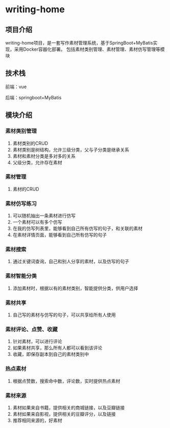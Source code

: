 # writing-home
## 项目介绍
writing-home项目，是一套写作素材管理系统，基于SpringBoot+MyBatis实现，采用Docker容器化部署。
包括素材类别管理、素材管理、素材仿写管理等模块

## 技术栈

前端：vue

后端：springboot+MyBatis

## 模块介绍

### 素材类别管理
1. 素材类别的CRUD
2. 素材类别是树结构，允许三级分类，父与子分类是继承关系
3. 素材和素材分类是多对多的关系
4. 父级分类，允许存在素材
### 素材管理
1. 素材的CRUD

### 素材仿写练习
1. 可以随机抽出一条素材进行仿写
2. 一个素材可以有多个仿写
3. 在我的仿写列表里，能够看到自己所有仿写的句子，和关联的素材
4. 在素材详情页面，能够看到自己所有仿写的句子
### 素材搜索
1. 通过关键词查询，自己和别人分享的素材，以及仿写的句子
### 素材智能分类
1. 添加素材时，根据以有的素材类别，智能提供分类，供用户选择
### 素材共享
1. 自己写的素材与仿写的句子，可以共享给所有人使用
### 素材评论、点赞、收藏
1. 针对素材，可以进行评论
2. 如果素材共享，那么所有人都可以看到该评论
3. 收藏，即保存副本到自己的素材类别中
### 热点素材
1. 根据点赞数，搜索命中数，评论数，实时提供热点素材
###  素材来源
1.  素材如果来自书籍，提供相关的商城链接，以及豆瓣链接
2.  素材如果来自影视，提供相关的豆瓣评分，以及链接
3.  推荐相同来源的，好素材
